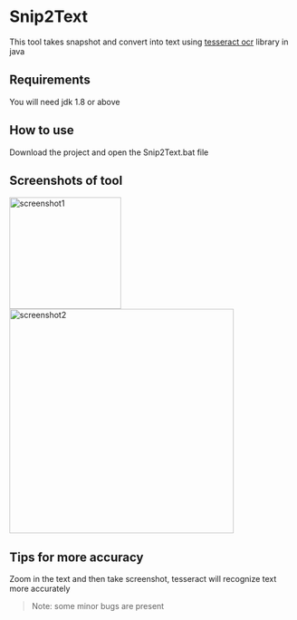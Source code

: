 # Snip2Text
This tool takes snapshot and convert into text using [tesseract ocr](https://github.com/tesseract-ocr/) library in java

## Requirements
You will need jdk 1.8 or above

## How to use
Download the project and open the Snip2Text.bat file

## Screenshots of tool
<img width="197" alt="screenshot1" src="https://github.com/amitpachange21/Snip2Text/assets/60122094/0d941676-f469-49f6-ac17-b8438e739230">
<br>
<img width="396" alt="screenshot2" src="https://github.com/amitpachange21/Snip2Text/assets/60122094/76b5cc18-03b3-4e61-995f-0189a2d4fc46">

## Tips for more accuracy
Zoom in the text and then take screenshot, tesseract will recognize text more accurately 


> Note: some minor bugs are present
